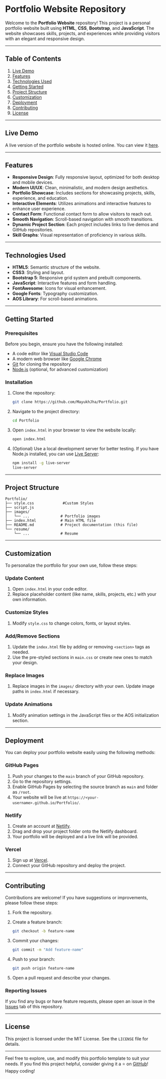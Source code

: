 # Portfolio Website Repository

Welcome to the **Portfolio Website** repository! This project is a personal portfolio website built using **HTML**, **CSS**, **Bootstrap**, and **JavaScript**. The website showcases skills, projects, and experiences while providing visitors with an elegant and responsive design.

---

## Table of Contents

1. [Live Demo](#live-demo)
2. [Features](#features)
3. [Technologies Used](#technologies-used)
4. [Getting Started](#getting-started)
5. [Project Structure](#project-structure)
6. [Customization](#customization)
7. [Deployment](#deployment)
8. [Contributing](#contributing)
9. [License](#license)

---

## Live Demo

A live version of the portfolio website is hosted online. You can view it [here](https://mayukhjhaportfolio.netlify.app/).

---

## Features

- **Responsive Design**: Fully responsive layout, optimized for both desktop and mobile devices.
- **Modern UI/UX**: Clean, minimalistic, and modern design aesthetics.
- **Portfolio Showcase**: Includes sections for showcasing projects, skills, experience, and education.
- **Interactive Elements**: Utilizes animations and interactive features to enhance user experience.
- **Contact Form**: Functional contact form to allow visitors to reach out.
- **Smooth Navigation**: Scroll-based navigation with smooth transitions.
- **Dynamic Project Section**: Each project includes links to live demos and GitHub repositories.
- **Skill Graphs**: Visual representation of proficiency in various skills.

---

## Technologies Used

- **HTML5**: Semantic structure of the website.
- **CSS3**: Styling and layout.
- **Bootstrap 5**: Responsive grid system and prebuilt components.
- **JavaScript**: Interactive features and form handling.
- **FontAwesome**: Icons for visual enhancement.
- **Google Fonts**: Typography customization.
- **AOS Library**: For scroll-based animations.

---

## Getting Started

### Prerequisites

Before you begin, ensure you have the following installed:

- A code editor like [Visual Studio Code](https://code.visualstudio.com/)
- A modern web browser like [Google Chrome](https://www.google.com/chrome/)
- [Git](https://git-scm.com/) for cloning the repository
- [Node.js](https://nodejs.org/) (optional, for advanced customization)

### Installation

1. Clone the repository:

   ```bash
   git clone https://github.com/MayukhJha/Portfolio.git
   ```

2. Navigate to the project directory:

   ```bash
   cd Portfolio
   ```

3. Open `index.html` in your browser to view the website locally:

   ```bash
   open index.html
   ```

4. (Optional) Use a local development server for better testing. If you have Node.js installed, you can use [Live Server](https://www.npmjs.com/package/live-server):

   ```bash
   npm install -g live-server
   live-server
   ```

---

## Project Structure

```plaintext
Portfolio/
├── style.css             #Custom Styles
├── script.js
├── images/
│   └── ...              # Portfolio images
├── index.html           # Main HTML file
├── README.md            # Project documentation (this file)
└── resume/
    └── ...              # Resume
```

---

## Customization

To personalize the portfolio for your own use, follow these steps:

### Update Content

1. Open `index.html` in your code editor.
2. Replace placeholder content (like name, skills, projects, etc.) with your own information.

### Customize Styles

1. Modify `style.css` to change colors, fonts, or layout styles.

### Add/Remove Sections

1. Update the `index.html` file by adding or removing `<section>` tags as needed.
2. Use the pre-styled sections in `main.css` or create new ones to match your design.

### Replace Images

1. Replace images in the `images/` directory with your own. Update image paths in `index.html` if necessary.

### Update Animations

1. Modify animation settings in the JavaScript files or the AOS initialization section.

---

## Deployment

You can deploy your portfolio website easily using the following methods:

### GitHub Pages

1. Push your changes to the `main` branch of your GitHub repository.
2. Go to the repository settings.
3. Enable GitHub Pages by selecting the source branch as `main` and folder as `/root`.
4. Your website will be live at `https://<your-username>.github.io/Portfolio/`.

### Netlify

1. Create an account at [Netlify](https://www.netlify.com/).
2. Drag and drop your project folder onto the Netlify dashboard.
3. Your portfolio will be deployed and a live link will be provided.

### Vercel

1. Sign up at [Vercel](https://vercel.com/).
2. Connect your GitHub repository and deploy the project.

---

## Contributing

Contributions are welcome! If you have suggestions or improvements, please follow these steps:

1. Fork the repository.

2. Create a feature branch:

   ```bash
   git checkout -b feature-name
   ```

3. Commit your changes:

   ```bash
   git commit -m "Add feature-name"
   ```

4. Push to your branch:

   ```bash
   git push origin feature-name
   ```

5. Open a pull request and describe your changes.

### Reporting Issues

If you find any bugs or have feature requests, please open an issue in the [Issues](https://github.com/MayukhJha/Portfolio/issues) tab of this repository.

---

## License

This project is licensed under the MIT License. See the `LICENSE` file for details.

---

Feel free to explore, use, and modify this portfolio template to suit your needs. If you find this project helpful, consider giving it a ⭐ on [GitHub](https://github.com/MayukhJha/Portfolio)! Happy coding!


